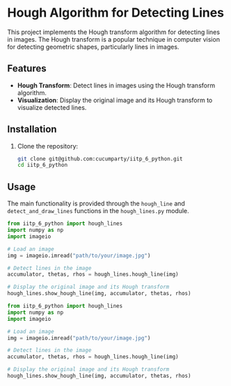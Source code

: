 # Hough Algorithm for Detecting Lines

This project implements the Hough transform algorithm for detecting lines in images. The Hough transform is a popular technique in computer vision for detecting geometric shapes, particularly lines in images.

## Features

- **Hough Transform**: Detect lines in images using the Hough transform algorithm.
- **Visualization**: Display the original image and its Hough transform to visualize detected lines.

## Installation

1. Clone the repository:

    ```bash
    git clone git@github.com:cucumparty/iitp_6_python.git
    cd iitp_6_python
    ```

## Usage

The main functionality is provided through the `hough_line` and `detect_and_draw_lines` functions in the `hough_lines.py` module.

```python
from iitp_6_python import hough_lines
import numpy as np
import imageio

# Load an image
img = imageio.imread("path/to/your/image.jpg")

# Detect lines in the image
accumulator, thetas, rhos = hough_lines.hough_line(img)

# Display the original image and its Hough transform
hough_lines.show_hough_line(img, accumulator, thetas, rhos)
```


```python
from iitp_6_python import hough_lines
import numpy as np
import imageio

# Load an image
img = imageio.imread("path/to/your/image.jpg")

# Detect lines in the image
accumulator, thetas, rhos = hough_lines.hough_line(img)

# Display the original image and its Hough transform
hough_lines.show_hough_line(img, accumulator, thetas, rhos)

